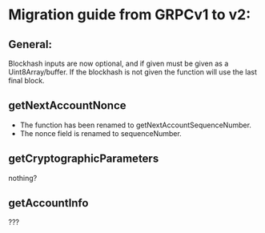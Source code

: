 # Migration guide from GRPCv1 to v2:

## General:
Blockhash inputs are now optional, and if given must be given as a Uint8Array/buffer. If the blockhash is not given the function will use the last final block.

## getNextAccountNonce
- The function has been renamed to getNextAccountSequenceNumber. 
- The nonce field is renamed to sequenceNumber.

## getCryptographicParameters
nothing?

## getAccountInfo
???

